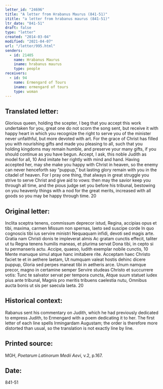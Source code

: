 ```yaml
---
letter_id: "24696"
title: "A letter from Hrabanus Maurus (841-51)"
ititle: "a letter from hrabanus maurus (841-51)"
ltr_date: "841-51"
draft: false
type: "letter"
created: "2014-03-04"
modified: "2021-04-07"
url: "/letter/995.html"
senders:
  - id: 21405
    name: Hrabanus Maurus
    iname: hrabanus maurus
    type: people
receivers:
  - id: 94
    name: Ermengard of Tours
    iname: ermengard of tours
    type: woman
---
```

<h2> Translated letter:</h2>Glorious queen, holding the scepter, I beg that you accept
this work undertaken for you, great one
do not scorn the song sent, but receive it with happy heart
in which you recognize the right to serve you of the minister
never unfaithful, but more devoted with art.
For the grace of Christ has filled you with nourishing gifts
and made you pleasing to all, such that you
holding kingdoms may remain humble, and preserve your many
gifts, if you should continue as you have begun.
Accept, I ask, this noble Judith as model for all,                 10
And imitate her rightly with mind and hand.
Having accepted her, may she make you happy with Christ in heaven,
so the enemy can never henceforth say “puppup,”
but lasting glory remain with you in the citadel of heaven.
For I pray one thing, that always in great struggle
you strive to serve Christ and give aid to vows:
then may the savior keep you through all time,
and the pious judge set you before his tribunal,
bestowing on you heavenly things with a nod for the great merits,
increased with all goods so you may be happy through time.   20
<h2 class="mt-4"> Original letter:</h2>Inclita sceptra tenens, commissum deprecor istud,
Regina, accipias opus et tibi, maxima, carmen
Missum non spernas, laeto sed suscipe corde
In quo cognoscis tibi ius servire ministri
Nequaquam infidi, devoti sed magis arte.
Gratia nam Christi donis te impleverat almis
Ac gratam cunctis effecit, taliter ut tu
Regna tenens humilis maneas, et plurima servat
Dona tibi, in cepto si tu permanseris actu.
Accipe, quaeso, Iudith exemplar nobile cunctis,     10
Mente manuque simul atque hanc imitabere rite.
Acceptam haec Christo faciet te et in aethere laetam,
Ut numquam valeat hostis dehinc dicere puppup,
Gloria sed perpes maneat tibi in aetheris arce.
Unum namque precor, magno in certamine semper
Servire studeas Christo et succurrere votis:
Tunc te salvator servat per tempora cuncta,
Atque suum statuet iudex pius ante tribunal,
Magnis pro meritis tribuens caelestia nutu,
Omnibus aucta bonis ut sis per saecula laeta.       20
<h2 class="mt-4"> Historical context:</h2><p>Rabanus sent his commentary on Judith, which he had previously dedicated to empress Judith, to Ermengard with a poem dedicating it to her. The first letter of each line spells Irmingardam Augustam; the order is therefore more distorted than usual, so the translation is not exactly line by line.</p><h2 class="mt-4"> Printed source:</h2><p>MGH, <em>Poetarum Latinorum Medii Aevi</em>, v.2, p.167.</p><h2 class="mt-4"> Date:</h2>841-51